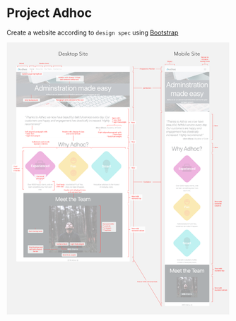 # Project Adhoc

Create a website according to `design spec` using [Bootstrap](https://getbootstrap.com/)

![design spec](adhoc+design+spec.png)

